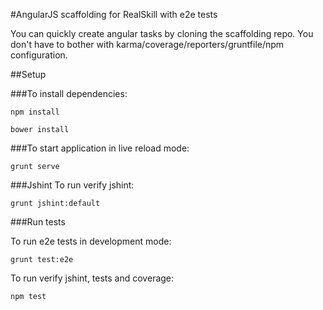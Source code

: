 #AngularJS scaffolding for RealSkill with e2e tests

You can quickly create angular tasks by cloning the scaffolding repo. 
You don't have to bother with karma/coverage/reporters/gruntfile/npm configuration.

##Setup

###To install dependencies: 

```
npm install
```

```
bower install
```

###To start application in live reload mode:

    grunt serve
    
###Jshint
To run verify jshint:
    
    grunt jshint:default

###Run tests

To run e2e tests in development mode:

    grunt test:e2e

To run verify jshint, tests and coverage:

    npm test


